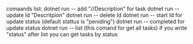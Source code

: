 comaands list:
  dotnet run -- add "//Description" for task
  dotnet run -- update Id "Descritpion"
  dotnet run -- delete Id
  dotnet run -- start Id for update status (default stattus is "peniding")
  dotnet run -- completed for update status
  dotnet run -- list (this comand for get all tasks) if you write "status" after list you can get tasks by status

